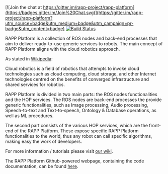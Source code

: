 [![Join the chat at https://gitter.im/rapp-project/rapp-platform](https://badges.gitter.im/Join%20Chat.svg)](https://gitter.im/rapp-project/rapp-platform?utm_source=badge&utm_medium=badge&utm_campaign=pr-badge&utm_content=badge) [![Build Status](https://travis-ci.org/rapp-project/rapp-platform.svg?branch=master)](https://travis-ci.org/rapp-project/rapp-platform)

RAPP Platform is a collection of ROS nodes and back-end processes that aim to deliver ready-to-use generic services to robots. The main concept of RAPP Platform aligns with the cloud robotics approach.

As stated in [Wikipedia](https://en.wikipedia.org/wiki/Cloud_robotics):

>
Cloud robotics is a field of robotics that attempts to invoke cloud technologies such as cloud computing, cloud storage, and other Internet technologies centred on the benefits of converged infrastructure and shared services for robotics.
>

RAPP Platform is divided in two main parts: the ROS nodes functionalities and the HOP services. The ROS nodes are back-end processes the provide generic functionalities, such as Image processing, Audio processing, Speech-to-text and Text-to-speech, Ontology & Database operations, as well as ML procedures.

The second part consists of the various HOP services, which are the front-end of the RAPP Platform. These expose specific RAPP Platform functionalities to the world, thus any robot can call specific algorithms, making easy the work of developers.

For more information / tutorials please visit [our wiki](https://github.com/rapp-project/rapp-platform/wiki).

The RAPP Platform Github-powered webpage, containing the code documentation, can be found [here](http://rapp-project.github.io/rapp-platform/).
